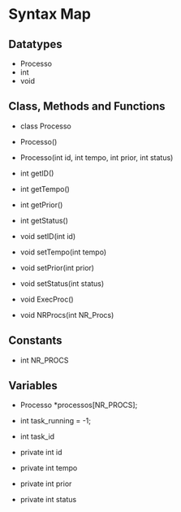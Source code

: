 # Syntax Map

## Datatypes

- Processo
- int
- void

## Class, Methods and Functions

- class Processo

- Processo()
- Processo(int id, int tempo, int prior, int status)
- int getID()
- int getTempo()
- int getPrior()
- int getStatus()
- void setID(int id)
- void setTempo(int tempo)
- void setPrior(int prior)
- void setStatus(int status)
- void ExecProc()

- void NRProcs(int NR_Procs)

## Constants

- int NR_PROCS

## Variables

- Processo *processos[NR_PROCS];
- int task_running = -1;
- int task_id

- private int id
- private int tempo
- private int prior
- private int status